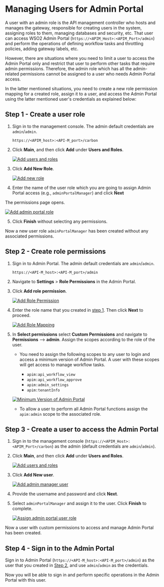 # Managing Users for Admin Portal

A user with an admin role is the API management controller who hosts and manages the gateway, responsible for creating users in the system, assigning roles to them, managing databases and security, etc. That user can access  WSO2 Admin Portal (`https://<APIM_Host>:<APIM_Port>/admin`) and perform the operations of defining workflow tasks and throttling policies, adding gateway labels, etc.

However, there are situations where you need to limit a user to access the Admin Portal only and restrict that user to perform other tasks that require admin permissions. Therefore, the admin role which has all the admin-related permissions cannot be assigned to a user who needs Admin Portal access.

In the latter mentioned situations, you need to create a new role permission mapping for a created role, assign it to a user, and access the Admin Portal using the latter mentioned user's credentials as explained below:

<a name="step1"></a>

## Step 1 - Create a user role

1. Sign in to the management console. The admin default credentials are `admin`/`admin`.

    `https://<APIM_host>:<API-M_port>/carbon`

2.  Click **Main**, and then click **Add** under **Users and Roles**.

    [![Add users and roles]({{base_path}}/assets/img/administer/add-users-and-roles.png)]({{base_path}}/assets/img/administer/add-users-and-roles.png)

3.  Click **Add New Role**.

    [![Add new role]({{base_path}}/assets/img/administer/add-new-role.png)]({{base_path}}/assets/img/administer/add-new-role.png)

4. Enter the name of the user role which you are going to assign Admin Portal access (e.g., `adminPortalManager`) and click **Next**

 The permissions page opens.

   [![Add admin portal role]({{base_path}}/assets/img/administer/add-admin-portal-role.png)]({{base_path}}/assets/img/administer/add-admin-portal-role.png)

5.  Click **Finish** without selecting any permissions.

Now a new user role `adminPortalManager` has been created without any associated permissions.

<a name="step2"></a>

## Step 2 - Create role permissions

1. Sign in to Admin Portal. The admin default credentials are `admin`/`admin`.

     `https://<API-M_host>:<API-M_port>/admin`

2. Navigate to **Settings** > **Role Permissions** in the Admin Portal. 

3. Click **Add role permission**.

    [![Add Role Permission]({{base_path}}/assets/img/administer/add-role-permission.png)]({{base_path}}/assets/img/administer/add-role-permission.png) 

4. Enter the  role name that you created in <a href="#step1">step 1</a>. Then click **Next** to proceed.

    [![Add Role Mapping]({{base_path}}/assets/img/administer/add-new-role-mapping.png)]({{base_path}}/assets/img/administer/add-new-role-mapping.png)

5. In **Select permissions** select **Custom Permissions** and  navigate to  **Permissions** --> **admin**. 
Assign the scopes according to the role of the user.

    - You need to assign the following scopes to any user to login and access a minimum version of Admin Portal. A user with these scopes will get access to manage workflow tasks.  

        - `apim:api_workflow_view`
        - `apim:api_workflow_approve`
        - `apim:admin_settings`
        - `apim:tenantInfo`

    [![Minimum Version of Admin Portal]({{base_path}}/assets/img/administer/minimum-version-admin-portal.png)]({{base_path}}/assets/img/administer/minimum-version-admin-portal.png)

    - To allow a user to perform all Admin Portal functions assign the `apim:admin` scope to the associated role.

## Step 3 - Create a user to access the Admin Portal

1. Sign in to the management console (`https://<APIM_Host>:<APIM_Port>/carbon`) as the admin (default credentials are `admin`/`admin`).

2.  Click **Main**, and then click **Add** under **Users and Roles**.

    [![Add users and roles]({{base_path}}/assets/img/administer/add-users-and-roles.png)]({{base_path}}/assets/img/administer/add-users-and-roles.png)

3.  Click **Add New user**.

    [![Add admin manager user]({{base_path}}/assets/img/administer/add-manager-user.png)]({{base_path}}/assets/img/administer/add-manager-user.png)

4.  Provide the username and password and click **Next**.

5.  Select `adminPortalManager` and assign it to the user. Click **Finish** to complete.

    [![Assign admin portal user role]({{base_path}}/assets/img/administer/add-admin-manager-role-to-user.png)]({{base_path}}/assets/img/administer/add-admin-manager-role-to-user.png)

Now a user with custom permissions to access and manage Admin Portal has been created.

## Step 4 - Sign in to the Admin Portal

Sign in to Admin Portal (`https://<API-M_host>:<API-M_port>/admin`) as the user that you created in <a href="step2">Step 2</a>, and use `admin`/`admin` as the credentials. 

Now you will be able to sign in and perform specific operations in the Admin Portal with this user.